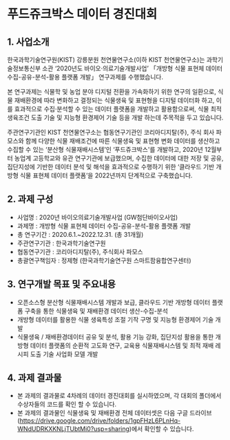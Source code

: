 # 푸드쥬크박스 데이터 경진대회
## 1. 사업소개
한국과학기술연구원(KIST) 강릉분원 천연물연구소(이하 KIST 천연물연구소)는 과학기술정보통신부 소관 ‘2020년도 바이오·의료기술개발사업’ 「개방형 식물 표현체 데이터 수집-공유-분석-활용 플랫폼 개발」 연구과제를 수행했습니다.

본 연구과제는 식물학 및 농업 분야 디지털 전환을 가속화하기 위한 연구의 일환으로, 식물 재배환경에 따라 변화하고 결정되는 식물생육 및 표현형을 디지털 데이터화 하고, 이를 효과적으로 수집·분석할 수 있는 데이터 플랫폼을 개발하고 활용함으로써, 식물 최적 생육조건 도출 기술 및 지능형 환경제어 기술 등을 개발 하는데 주목적을 두고 있습니다.

주관연구기관인 KIST 천연물연구소는 협동연구기관인 코리아디지탈(주), 주식 회사 파모스와 함께 다양한 식물 재배조건에 따른 식물생육 및 표현형 변화 데이터를 생산하고 수집할 수 있는 ‘분산형 식물재배시스템’인 ‘푸드쥬크박스'를 개발하고, 2020년 12월부터 농업계 고등학교와 유관 연구기관에 보급했으며, 수집한 데이터에 대한 저장 및 공유, 집단지성에 기반한 데이터 분석 및 해석을 효과적으로 수행하기 위한 ‘클라우드 기반 개방형 식물 표현체 데이터 플랫폼’을 2022년까지 단계적으로 구축했습니다.

## 2. 과제 구성
- 사업명 : 2020년 바이오의료기술개발사업 (GW첨단바이오사업)
- 과제명 : 개방형 식물 표현체 데이터 수집-공유-분석-활용 플랫폼 개발
- 총 연구기간 : 2020.6.1.~2022.12.31. (총 31개월)
- 주관연구기관 : 한국과학기술연구원
- 협동연구기관 : 코리아디지탈(주), 주식회사 파모스
- 총괄연구책임자 : 정제형 (한국과학기술연구원 스마트팜융합연구센터)

## 3. 연구개발 목표 및 주요내용
- 오픈소스형 분산형 식물재배시스템 개발과 보급, 클라우드 기반 개방형 데이터 플랫폼 구축을 통한 식물생육 및 재배환경 데이터 생산-수집-분석
- 개방형 데이터를 활용한 식물 생육특성 조절 기작 구명 및 지능형 환경제어 기술 개발
- 식물생육 / 재배환경데이터 공유 및 분석, 활용 기능 강화, 집단지성 활용을 통한 개방형 데이터 플랫폼의 순환적 고도화 연구, 교육용 식물재배시스템 및 최적 재배 레시피 도출 기술 사업화 모델 개발

## 4. 과제 결과물
- 본 과제의 결과물로 4차례의 데이터 경진대회를 실시하였으며, 각 대회의 폴더에서 수상자들의 코드를 확인 할 수 있습니다.
- 본 과제의 결과물인 식물생육 및 재배환경 전체 데이터셋은 다음 구글 드라이브(https://drive.google.com/drive/folders/1gpFHzL6PLnHq-WNdUDRKXKNLjTUbtMi0?usp=sharing)에서 확인할 수 있습니다. 
